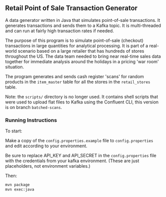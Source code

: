 ## Retail Point of Sale Transaction Generator

A data generator written in Java that simulates point-of-sale transactions. It generates transactions and sends them to a Kafka topic. It is multi-threaded and can run at fairly high transaction rates if needed.

The purpose of this program is to simulate point-of-sale (checkout) transactions in large quantities for analytical processing. It is part of a real-world scenario based on a large retailer that has hundreds of stores throughout the US. The data team needed to bring near real-time sales data together for immediate analysis around the holidays in a pricing 'war room' situation.

The program generates and sends cash register 'scans' for random products in the `item_master` table for all the stores in the `retail_stores` table.

Note: the `scripts/` directory is no longer used. It contains shell scripts that were used to upload flat files to Kafka using the Confluent CLI, this version is on branch `batched-scans`.

### Running Instructions

To start:

Make a copy of the `config.properties.example` file to `config.properties` and edit according to your environment.

Be sure to replace API_KEY and API_SECRET in the `config.properties` file with the credentials from your kafka environment. (These are just placeholders, not environment variables.)

Then:

```bash
mvn package
mvn exec:java
```
